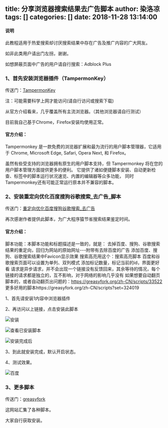 title: 分享浏览器搜索结果去广告脚本
author: 染洛凉
tags: []
categories: []
date: 2018-11-28 13:14:00
---
#### 说明

此教程适用于热爱搜索却讨厌搜索结果中存在广告及推广内容的广大网友。

如非此类用户请出门左拐，谢谢。

如想屏蔽页面中广告的用户请自行搜索：Adblock Plus

### 1、首先安装浏览器插件（TampermonKey）

传送门：[TampermonKey](https://tampermonkey.net/)

注：可能需要科学上网才能访问(请自行访问或搜索下载)

从官方介绍看来，几乎覆盖所有主流浏览器。（其他浏览器请自行测试）

目前我自己基于Chrome，Firefox安装均使用正常。

#### 官方介绍：

Tampermonkey 是一款免费的浏览器扩展和最为流行的用户脚本管理器，它适用于 Chrome, Microsoft Edge, Safari, Opera Next, 和 Firefox。

虽然有些受支持的浏览器拥有原生的用户脚本支持，但 Tampermonkey 将在您的用户脚本管理方面提供更多的便利。 它提供了诸如便捷脚本安装、自动更新检查、标签中的脚本运行状况速览、内置的编辑器等众多功能， 同时Tampermonkey还有可能正常运行原本并不兼容的脚本。


### 2、安装重定向优化百度搜狗谷歌搜索_去广告_脚本

传送门：[重定向优化百度搜狗谷歌搜索_去广告](https://greasyfork.org/zh-CN/scripts/14178-ac-baidu-%E9%87%8D%E5%AE%9A%E5%90%91%E4%BC%98%E5%8C%96%E7%99%BE%E5%BA%A6%E6%90%9C%E7%8B%97%E8%B0%B7%E6%AD%8C%E6%90%9C%E7%B4%A2-%E5%8E%BB%E5%B9%BF%E5%91%8A-favicon-%E5%8F%8C%E5%88%97)

再次感谢作者提供此脚本，为广大程序猿节省搜索结果鉴定时间。

#### 官方介绍：


脚本功能：本脚本功能和标题描述是一致的，就是：
去掉百度、搜狗、谷歌搜索结果的重定向，回归为网站的原始网址---附带有去除百度的广告
添加百度、搜狗、谷歌搜索结果中Favicon显示效果
搜索高亮用这个：搜索高亮脚本
百度和谷歌搜索页面可以设置为单列、双列模式
添加标记数量，标记当前的id，界面更好看
请求是异步请求，并不会出现一个链接没有反馈回来，其余等待的情况，每个链接的请求都是独立的，互不影响，对于网络的影响几乎没有
如果想要自动翻页脚本的，或者自动翻页出问题的：https://greasyfork.org/zh-CN/scripts/33522
更多好用的脚本https://greasyfork.org/zh-CN/scripts?set=324019

1、首先请安装1内容中浏览器插件

2、再访问以上链接，点击安装此脚本


![安装](/images/pasted-1.png)


![查看已安装脚本](/images/pasted-3.png)


![安装完成后](/images/pasted-2.png)

3、到此就安装完成，默认开启状态。

4、测试效果。


![百度](/images/pasted-4.png)

### 3、更多脚本

传送门：[greasyfork](https://greasyfork.org/zh-CN/scripts)

这网站汇集了各种脚本。

大家自行获取安装。